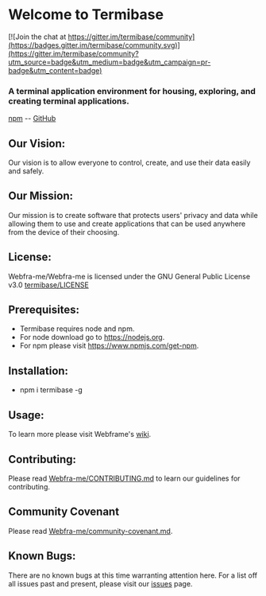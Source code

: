 # Welcome to Termibase

[![Join the chat at https://gitter.im/termibase/community](https://badges.gitter.im/termibase/community.svg)](https://gitter.im/termibase/community?utm_source=badge&utm_medium=badge&utm_campaign=pr-badge&utm_content=badge)

### A terminal application environment for housing, exploring, and creating terminal applications.

[npm](https://www.npmjs.com/package/termibase) -- [GitHub](https://github.com/Webdeskme/termibase)

## Our Vision:
Our vision is to allow everyone to control, create, and use their data easily and safely.

## Our Mission:
Our mission is to create software that protects users' privacy and data while allowing them to use and create applications that can be used anywhere from the device of their choosing.

## License:
Webfra-me/Webfra-me is licensed under the GNU General Public License v3.0
[termibase/LICENSE](https://github.com/Webdeskme/termibase/blob/master/LICENSE)

## Prerequisites:
* Termibase requires node and npm.
* For node download go to https://nodejs.org.
* For npm please visit https://www.npmjs.com/get-npm.

## Installation:
* npm i termibase -g

## Usage:
To learn more please visit Webframe's [wiki](https://github.com/Webdeskme/termibase/wiki).

## Contributing:
Please read [Webfra-me/CONTRIBUTING.md]( https://github.com/Webfra-me/Webfra-me/blob/master/CONTRIBUTING.md ) to learn our guidelines for contributing.

## Community Covenant
Please read [Webfra-me/community-covenant.md]( https://github.com/Webfra-me/Webfra-me/blob/master/code_of_conduct.md ).

## Known Bugs:
There are no known bugs at this time warranting attention here. For a list off all issues past and present, please visit our [issues](https://github.com/Webdeskme/termibase/issues) page.

